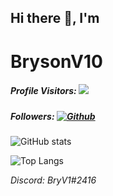 ## Hi there 👋, I'm
# BrysonV10

##### Profile Visitors: ![](https://visitor-badge.laobi.icu/badge?page_id=BrysonV10.BrysonV10)

##### Followers: [![Github](https://img.shields.io/github/followers/BrysonV10?label=Follow&style=social)](https://github.com/BrysonV10)

![GitHub stats](https://github-readme-stats.vercel.app/api?username=BrysonV10&show_icons=true&theme=highcontrast)

![Top Langs](https://github-readme-stats.vercel.app/api/top-langs/?username=BrysonV10&theme=highcontrast)


*Discord: BryV1#2416*
